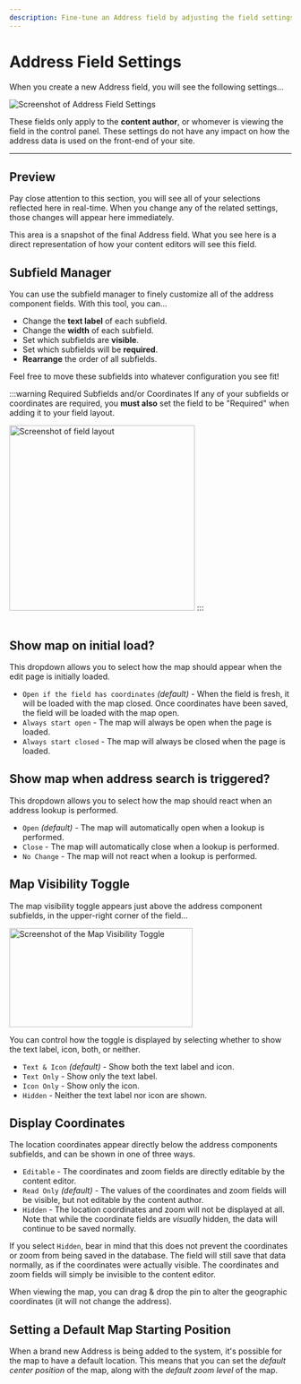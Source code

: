 ```yaml
---
description: Fine-tune an Address field by adjusting the field settings. You can configure the subfields, coordinates, and field map to suit your preferences.
---
```


# Address Field Settings

When you create a new Address field, you will see the following settings...

<img class="dropshadow" :src="$withBase('/images/address-field/address-settings.png')" alt="Screenshot of Address Field Settings">

These fields only apply to the **content author**, or whomever is viewing the field in the control panel. These settings do not have any impact on how the address data is used on the front-end of your site.

-----

## Preview

Pay close attention to this section, you will see all of your selections reflected here in real-time. When you change any of the related settings, those changes will appear here immediately.

This area is a snapshot of the final Address field. What you see here is a direct representation of how your content editors will see this field.

## Subfield Manager

You can use the subfield manager to finely customize all of the address component fields. With this tool, you can...

 - Change the **text label** of each subfield.
 - Change the **width** of each subfield.
 - Set which subfields are **visible**.
 - Set which subfields will be **required**.
 - **Rearrange** the order of all subfields.

Feel free to move these subfields into whatever configuration you see fit!

:::warning Required Subfields and/or Coordinates
If any of your subfields or coordinates are required, you **must also** set the field to be "Required" when adding it to your field layout.

<img class="dropshadow" :src="$withBase('/images/address-field/required.png')" alt="Screenshot of field layout" width="331" style="margin-bottom:20px">
:::

## Show map on initial load?

This dropdown allows you to select how the map should appear when the edit page is initially loaded.

- `Open if the field has coordinates` _(default)_ - When the field is fresh, it will be loaded with the map closed. Once coordinates have been saved, the field will be loaded with the map open.
- `Always start open` - The map will always be open when the page is loaded.
- `Always start closed` - The map will always be closed when the page is loaded.

## Show map when address search is triggered?

This dropdown allows you to select how the map should react when an address lookup is performed.

 - `Open` _(default)_ - The map will automatically open when a lookup is performed.
 - `Close` - The map will automatically close when a lookup is performed.
 - `No Change` - The map will not react when a lookup is performed.

## Map Visibility Toggle

The map visibility toggle appears just above the address component subfields, in the upper-right corner of the field...

<img class="dropshadow" :src="$withBase('/images/address-field/map-visibility-toggle.png')" alt="Screenshot of the Map Visibility Toggle" width="327" height="177">

You can control how the toggle is displayed by selecting whether to show the text label, icon, both, or neither.

 - `Text & Icon` _(default)_ - Show both the text label and icon.
 - `Text Only` - Show only the text label.
 - `Icon Only` - Show only the icon.
 - `Hidden` - Neither the text label nor icon are shown.

## Display Coordinates

The location coordinates appear directly below the address components subfields, and can be shown in one of three ways.

 - `Editable` - The coordinates and zoom fields are directly editable by the content editor.
 - `Read Only` _(default)_ - The values of the coordinates and zoom fields will be visible, but not editable by the content author.
 - `Hidden` - The location coordinates and zoom will not be displayed at all. Note that while the coordinate fields are _visually_ hidden, the data will continue to be saved normally.

If you select `Hidden`, bear in mind that this does not prevent the coordinates or zoom from being saved in the database. The field will still save that data normally, as if the coordinates were actually visible. The coordinates and zoom fields will simply be invisible to the content editor.

When viewing the map, you can drag & drop the pin to alter the geographic coordinates (it will not change the address).

## Setting a Default Map Starting Position

When a brand new Address is being added to the system, it's possible for the map to have a default location. This means that you can set the _default center position_ of the map, along with the _default zoom level_ of the map.

